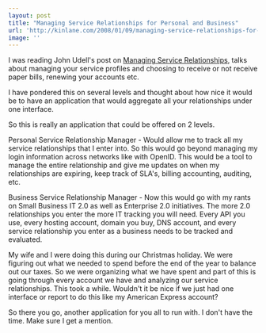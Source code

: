 ```yaml
---
layout: post
title: "Managing Service Relationships for Personal and Business"
url: 'http://kinlane.com/2008/01/09/managing-service-relationships-for-personal-and-business/'
image: ''
---
```


I was reading John Udell's post on [Managing Service Relationships][1], talks about managing your service profiles and choosing to receive or not receive paper bills, renewing your accounts etc.

I have pondered this on several levels and thought about how nice it would be to have an application that would aggregate all your relationships under one interface.

So this is really an application that could be offered on 2 levels.

Personal Service Relationship Manager - Would allow me to track all my service relationships that I enter into. So this would go beyond managing my login information across networks like with OpenID. This would be a tool to manage the entire relationship and give me updates on when my relationships are expiring, keep track of SLA's, billing accounting, auditing, etc.

Business Service Relationship Manager - Now this would go with my rants on Small Business IT 2.0 as well as Enterprise 2.0 initiatives. The more 2.0 relationships you enter the more IT tracking you will need. Every API you use, every hosting account, domain you buy, DNS account, and every service relationship you enter as a business needs to be tracked and evaluated.

My wife and I were doing this during our Christmas holiday. We were figuring out what we needed to spend before the end of the year to balance out our taxes. So we were organizing what we have spent and part of this is going through every account we have and analyzing our service relationships. This took a while. Wouldn't it be nice if we just had one interface or report to do this like my American Express account?

So there you go, another application for you all to run with. I don't have the time. Make sure I get a mention.

   [1]: http://blog.jonudell.net/2008/01/04/managing-service-relationships/

